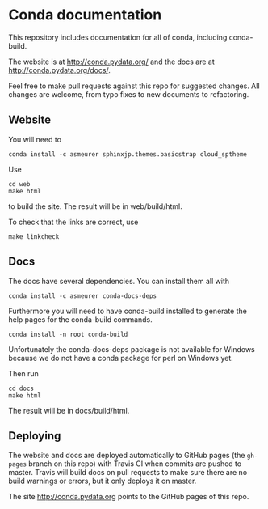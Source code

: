 # Conda documentation


This repository includes documentation for all of conda, including
conda-build.

The website is at http://conda.pydata.org/ and the docs are at http://conda.pydata.org/docs/.

Feel free to make pull requests against this repo for suggested changes. All
changes are welcome, from typo fixes to new documents to refactoring.

## Website

You will need to

    conda install -c asmeurer sphinxjp.themes.basicstrap cloud_sptheme

Use

    cd web
    make html

to build the site.  The result will be in web/build/html.

To check that the links are correct, use

    make linkcheck

## Docs

The docs have several dependencies. You can install them all with

    conda install -c asmeurer conda-docs-deps

Furthermore you will need to have conda-build installed to generate the help
pages for the conda-build commands.

    conda install -n root conda-build

Unfortunately the conda-docs-deps package is not available for Windows because
we do not have a conda package for perl on Windows yet.

Then run

    cd docs
    make html

The result will be in docs/build/html.

## Deploying

The website and docs are deployed automatically to GitHub pages (the
`gh-pages` branch on this repo) with Travis CI when commits are pushed to
master. Travis will build docs on pull requests to make sure there are no
build warnings or errors, but it only deploys it on master.

The site http://conda.pydata.org points to the GitHub pages of this repo.
